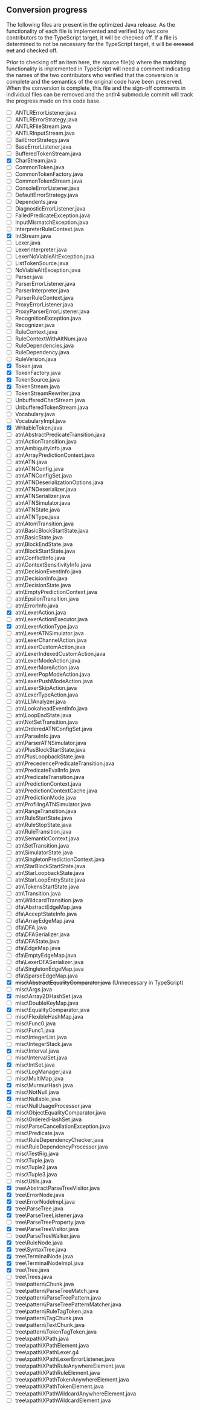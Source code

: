 ## Conversion progress

The following files are present in the optimized Java release. As the functionality of each file is implemented and
verified by two core contributors to the TypeScript target, it will be checked off. If a file is determined to not be
necessary for the TypeScript target, it will be ~~crossed out~~ and checked off.

Prior to checking off an item here, the source file(s) where the matching functionality is implemented in TypeScript
will need a comment indicating the names of the two contributors who verified that the conversion is complete and the
semantics of the original code have been preserved. When the conversion is complete, this file and the sign-off comments
in individual files can be removed and the antlr4 submodule commit will track the progress made on this code base.

* [ ] ANTLRErrorListener.java
* [ ] ANTLRErrorStrategy.java
* [ ] ANTLRFileStream.java
* [ ] ANTLRInputStream.java
* [ ] BailErrorStrategy.java
* [ ] BaseErrorListener.java
* [ ] BufferedTokenStream.java
* [x] CharStream.java
* [ ] CommonToken.java
* [ ] CommonTokenFactory.java
* [ ] CommonTokenStream.java
* [ ] ConsoleErrorListener.java
* [ ] DefaultErrorStrategy.java
* [ ] Dependents.java
* [ ] DiagnosticErrorListener.java
* [ ] FailedPredicateException.java
* [ ] InputMismatchException.java
* [ ] InterpreterRuleContext.java
* [x] IntStream.java
* [ ] Lexer.java
* [ ] LexerInterpreter.java
* [ ] LexerNoViableAltException.java
* [ ] ListTokenSource.java
* [ ] NoViableAltException.java
* [ ] Parser.java
* [ ] ParserErrorListener.java
* [ ] ParserInterpreter.java
* [ ] ParserRuleContext.java
* [ ] ProxyErrorListener.java
* [ ] ProxyParserErrorListener.java
* [ ] RecognitionException.java
* [ ] Recognizer.java
* [ ] RuleContext.java
* [ ] RuleContextWithAltNum.java
* [ ] RuleDependencies.java
* [ ] RuleDependency.java
* [ ] RuleVersion.java
* [x] Token.java
* [x] TokenFactory.java
* [x] TokenSource.java
* [x] TokenStream.java
* [ ] TokenStreamRewriter.java
* [ ] UnbufferedCharStream.java
* [ ] UnbufferedTokenStream.java
* [ ] Vocabulary.java
* [ ] VocabularyImpl.java
* [x] WritableToken.java
* [ ] atn\AbstractPredicateTransition.java
* [ ] atn\ActionTransition.java
* [ ] atn\AmbiguityInfo.java
* [ ] atn\ArrayPredictionContext.java
* [ ] atn\ATN.java
* [ ] atn\ATNConfig.java
* [ ] atn\ATNConfigSet.java
* [ ] atn\ATNDeserializationOptions.java
* [ ] atn\ATNDeserializer.java
* [ ] atn\ATNSerializer.java
* [ ] atn\ATNSimulator.java
* [ ] atn\ATNState.java
* [ ] atn\ATNType.java
* [ ] atn\AtomTransition.java
* [ ] atn\BasicBlockStartState.java
* [ ] atn\BasicState.java
* [ ] atn\BlockEndState.java
* [ ] atn\BlockStartState.java
* [ ] atn\ConflictInfo.java
* [ ] atn\ContextSensitivityInfo.java
* [ ] atn\DecisionEventInfo.java
* [ ] atn\DecisionInfo.java
* [ ] atn\DecisionState.java
* [ ] atn\EmptyPredictionContext.java
* [ ] atn\EpsilonTransition.java
* [ ] atn\ErrorInfo.java
* [x] atn\LexerAction.java
* [ ] atn\LexerActionExecutor.java
* [x] atn\LexerActionType.java
* [ ] atn\LexerATNSimulator.java
* [ ] atn\LexerChannelAction.java
* [ ] atn\LexerCustomAction.java
* [ ] atn\LexerIndexedCustomAction.java
* [ ] atn\LexerModeAction.java
* [ ] atn\LexerMoreAction.java
* [ ] atn\LexerPopModeAction.java
* [ ] atn\LexerPushModeAction.java
* [ ] atn\LexerSkipAction.java
* [ ] atn\LexerTypeAction.java
* [ ] atn\LL1Analyzer.java
* [ ] atn\LookaheadEventInfo.java
* [ ] atn\LoopEndState.java
* [ ] atn\NotSetTransition.java
* [ ] atn\OrderedATNConfigSet.java
* [ ] atn\ParseInfo.java
* [ ] atn\ParserATNSimulator.java
* [ ] atn\PlusBlockStartState.java
* [ ] atn\PlusLoopbackState.java
* [ ] atn\PrecedencePredicateTransition.java
* [ ] atn\PredicateEvalInfo.java
* [ ] atn\PredicateTransition.java
* [ ] atn\PredictionContext.java
* [ ] atn\PredictionContextCache.java
* [ ] atn\PredictionMode.java
* [ ] atn\ProfilingATNSimulator.java
* [ ] atn\RangeTransition.java
* [ ] atn\RuleStartState.java
* [ ] atn\RuleStopState.java
* [ ] atn\RuleTransition.java
* [ ] atn\SemanticContext.java
* [ ] atn\SetTransition.java
* [ ] atn\SimulatorState.java
* [ ] atn\SingletonPredictionContext.java
* [ ] atn\StarBlockStartState.java
* [ ] atn\StarLoopbackState.java
* [ ] atn\StarLoopEntryState.java
* [ ] atn\TokensStartState.java
* [ ] atn\Transition.java
* [ ] atn\WildcardTransition.java
* [ ] dfa\AbstractEdgeMap.java
* [ ] dfa\AcceptStateInfo.java
* [ ] dfa\ArrayEdgeMap.java
* [ ] dfa\DFA.java
* [ ] dfa\DFASerializer.java
* [ ] dfa\DFAState.java
* [ ] dfa\EdgeMap.java
* [ ] dfa\EmptyEdgeMap.java
* [ ] dfa\LexerDFASerializer.java
* [ ] dfa\SingletonEdgeMap.java
* [ ] dfa\SparseEdgeMap.java
* [x] ~~misc\AbstractEqualityComparator.java~~ (Unnecessary in TypeScript)
* [ ] misc\Args.java
* [x] misc\Array2DHashSet.java
* [ ] misc\DoubleKeyMap.java
* [x] misc\EqualityComparator.java
* [ ] misc\FlexibleHashMap.java
* [ ] misc\Func0.java
* [ ] misc\Func1.java
* [ ] misc\IntegerList.java
* [ ] misc\IntegerStack.java
* [x] misc\Interval.java
* [ ] misc\IntervalSet.java
* [x] misc\IntSet.java
* [ ] misc\LogManager.java
* [ ] misc\MultiMap.java
* [x] misc\MurmurHash.java
* [x] misc\NotNull.java
* [x] misc\Nullable.java
* [ ] misc\NullUsageProcessor.java
* [x] misc\ObjectEqualityComparator.java
* [ ] misc\OrderedHashSet.java
* [ ] misc\ParseCancellationException.java
* [ ] misc\Predicate.java
* [ ] misc\RuleDependencyChecker.java
* [ ] misc\RuleDependencyProcessor.java
* [ ] misc\TestRig.java
* [ ] misc\Tuple.java
* [ ] misc\Tuple2.java
* [ ] misc\Tuple3.java
* [ ] misc\Utils.java
* [x] tree\AbstractParseTreeVisitor.java
* [x] tree\ErrorNode.java
* [x] tree\ErrorNodeImpl.java
* [x] tree\ParseTree.java
* [x] tree\ParseTreeListener.java
* [ ] tree\ParseTreeProperty.java
* [x] tree\ParseTreeVisitor.java
* [ ] tree\ParseTreeWalker.java
* [x] tree\RuleNode.java
* [x] tree\SyntaxTree.java
* [x] tree\TerminalNode.java
* [x] tree\TerminalNodeImpl.java
* [x] tree\Tree.java
* [ ] tree\Trees.java
* [ ] tree\pattern\Chunk.java
* [ ] tree\pattern\ParseTreeMatch.java
* [ ] tree\pattern\ParseTreePattern.java
* [ ] tree\pattern\ParseTreePatternMatcher.java
* [ ] tree\pattern\RuleTagToken.java
* [ ] tree\pattern\TagChunk.java
* [ ] tree\pattern\TextChunk.java
* [ ] tree\pattern\TokenTagToken.java
* [ ] tree\xpath\XPath.java
* [ ] tree\xpath\XPathElement.java
* [ ] tree\xpath\XPathLexer.g4
* [ ] tree\xpath\XPathLexerErrorListener.java
* [ ] tree\xpath\XPathRuleAnywhereElement.java
* [ ] tree\xpath\XPathRuleElement.java
* [ ] tree\xpath\XPathTokenAnywhereElement.java
* [ ] tree\xpath\XPathTokenElement.java
* [ ] tree\xpath\XPathWildcardAnywhereElement.java
* [ ] tree\xpath\XPathWildcardElement.java
